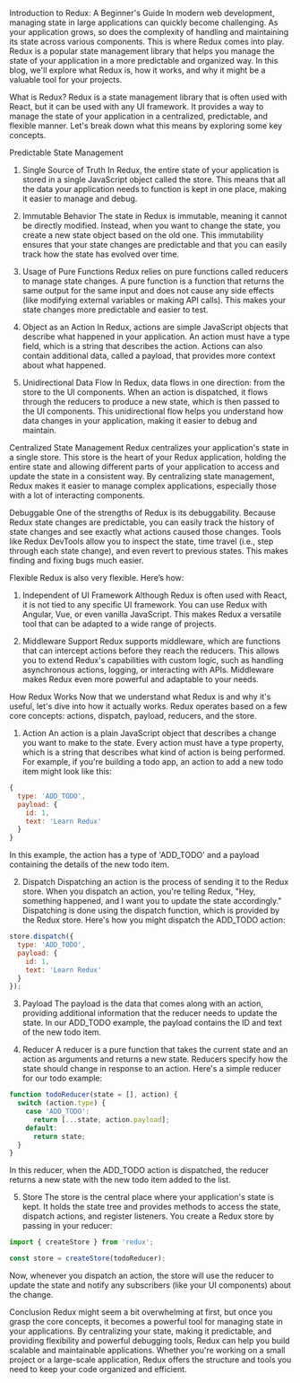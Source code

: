 Introduction to Redux: A Beginner's Guide
In modern web development, managing state in large applications can quickly become challenging. As your application grows, so does the complexity of handling and maintaining its state across various components. This is where Redux comes into play. Redux is a popular state management library that helps you manage the state of your application in a more predictable and organized way. In this blog, we'll explore what Redux is, how it works, and why it might be a valuable tool for your projects.

What is Redux?
Redux is a state management library that is often used with React, but it can be used with any UI framework. It provides a way to manage the state of your application in a centralized, predictable, and flexible manner. Let's break down what this means by exploring some key concepts.

Predictable State Management
1. Single Source of Truth
In Redux, the entire state of your application is stored in a single JavaScript object called the store. This means that all the data your application needs to function is kept in one place, making it easier to manage and debug.

2. Immutable Behavior
The state in Redux is immutable, meaning it cannot be directly modified. Instead, when you want to change the state, you create a new state object based on the old one. This immutability ensures that your state changes are predictable and that you can easily track how the state has evolved over time.

3. Usage of Pure Functions
Redux relies on pure functions called reducers to manage state changes. A pure function is a function that returns the same output for the same input and does not cause any side effects (like modifying external variables or making API calls). This makes your state changes more predictable and easier to test.

4. Object as an Action
In Redux, actions are simple JavaScript objects that describe what happened in your application. An action must have a type field, which is a string that describes the action. Actions can also contain additional data, called a payload, that provides more context about what happened.

5. Unidirectional Data Flow
In Redux, data flows in one direction: from the store to the UI components. When an action is dispatched, it flows through the reducers to produce a new state, which is then passed to the UI components. This unidirectional flow helps you understand how data changes in your application, making it easier to debug and maintain.

Centralized State Management
Redux centralizes your application's state in a single store. This store is the heart of your Redux application, holding the entire state and allowing different parts of your application to access and update the state in a consistent way. By centralizing state management, Redux makes it easier to manage complex applications, especially those with a lot of interacting components.

Debuggable
One of the strengths of Redux is its debuggability. Because Redux state changes are predictable, you can easily track the history of state changes and see exactly what actions caused those changes. Tools like Redux DevTools allow you to inspect the state, time travel (i.e., step through each state change), and even revert to previous states. This makes finding and fixing bugs much easier.

Flexible
Redux is also very flexible. Here’s how:

1. Independent of UI Framework
Although Redux is often used with React, it is not tied to any specific UI framework. You can use Redux with Angular, Vue, or even vanilla JavaScript. This makes Redux a versatile tool that can be adapted to a wide range of projects.

2. Middleware Support
Redux supports middleware, which are functions that can intercept actions before they reach the reducers. This allows you to extend Redux's capabilities with custom logic, such as handling asynchronous actions, logging, or interacting with APIs. Middleware makes Redux even more powerful and adaptable to your needs.

How Redux Works
Now that we understand what Redux is and why it's useful, let's dive into how it actually works. Redux operates based on a few core concepts: actions, dispatch, payload, reducers, and the store.

1. Action
An action is a plain JavaScript object that describes a change you want to make to the state. Every action must have a type property, which is a string that describes what kind of action is being performed. For example, if you're building a todo app, an action to add a new todo item might look like this:

```javascript
{
  type: 'ADD_TODO',
  payload: {
    id: 1,
    text: 'Learn Redux'
  }
}
```

In this example, the action has a type of 'ADD_TODO' and a payload containing the details of the new todo item.

2. Dispatch
Dispatching an action is the process of sending it to the Redux store. When you dispatch an action, you're telling Redux, "Hey, something happened, and I want you to update the state accordingly." Dispatching is done using the dispatch function, which is provided by the Redux store. Here's how you might dispatch the ADD_TODO action:

```javascript
store.dispatch({
  type: 'ADD_TODO',
  payload: {
    id: 1,
    text: 'Learn Redux'
  }
});
```

3. Payload
The payload is the data that comes along with an action, providing additional information that the reducer needs to update the state. In our ADD_TODO example, the payload contains the ID and text of the new todo item.

4. Reducer
A reducer is a pure function that takes the current state and an action as arguments and returns a new state. Reducers specify how the state should change in response to an action. Here's a simple reducer for our todo example:

```javascript
function todoReducer(state = [], action) {
  switch (action.type) {
    case 'ADD_TODO':
      return [...state, action.payload];
    default:
      return state;
  }
}
```

In this reducer, when the ADD_TODO action is dispatched, the reducer returns a new state with the new todo item added to the list.

5. Store
The store is the central place where your application's state is kept. It holds the state tree and provides methods to access the state, dispatch actions, and register listeners. You create a Redux store by passing in your reducer:

```javascript
import { createStore } from 'redux';

const store = createStore(todoReducer);
```

Now, whenever you dispatch an action, the store will use the reducer to update the state and notify any subscribers (like your UI components) about the change.

Conclusion
Redux might seem a bit overwhelming at first, but once you grasp the core concepts, it becomes a powerful tool for managing state in your applications. By centralizing your state, making it predictable, and providing flexibility and powerful debugging tools, Redux can help you build scalable and maintainable applications. Whether you're working on a small project or a large-scale application, Redux offers the structure and tools you need to keep your code organized and efficient.